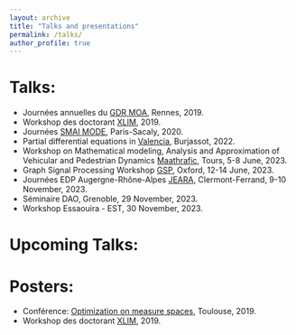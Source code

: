 ```yaml
---
layout: archive
title: "Talks and presentations"
permalink: /talks/
author_profile: true
---
```


Talks:
=====
* Journées annuelles du [GDR MOA](https://gdrmoa.math.cnrs.fr/activites/journees-annuelles-2019-gdr-moa/), Rennes, 2019.
* Workshop des doctorant [XLIM](https://www.xlim.fr), 2019.
* Journées [SMAI MODE](https://smai-mode2020.inria.fr/), Paris-Sacaly, 2020.
* Partial differential equations in [Valencia](https://edpnol.blogs.uv.es), Burjassot, 2022.
* Workshop on Mathematical modeling, Analysis and Approximation of Vehicular and Pedestrian Dynamics [Maathrafic](https://www.idpoisson.fr/workshop-maathrafic/), Tours, 5-8 June, 2023.
* Graph Signal Processing Workshop [GSP](https://gspworkshop.org/), Oxford, 12-14 June, 2023.
* Journées EDP Augergne-Rhône-Alpes [JEARA](https://indico.math.cnrs.fr/event/10016/), Clermont-Ferrand, 9-10 November, 2023.
* Séminaire DAO, Grenoble, 29 November, 2023.
* Workshop Essaouira - EST, 30 November, 2023.
  
Upcoming Talks:
===============


Posters:
======

* Conférence: [Optimization on measure spaces](https://perso.math.univ-toulouse.fr/oms/conference-optimization-on-measures-spaces/), Toulouse, 2019.
* Workshop des doctorant [XLIM](https://www.xlim.fr), 2019.
